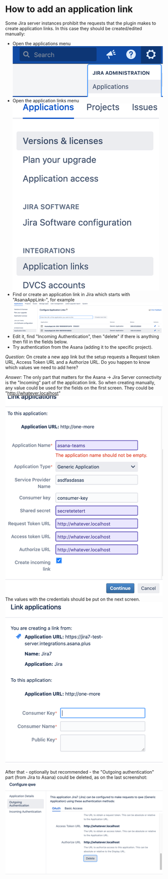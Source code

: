 # How to add an application link

Some Jira server instances prohibit the requests that the plugin makes to create application links. In this case they should be created/edited manually:

- Open the applications menu 
![applications menu](./assets/appsmenu.png)
- Open the application links menu
![application links menu](./assets/applinks.png)
- Find or create an application link in Jira which starts with "AsanaAppLink-", for example
![for example](./assets/applink-existing-example.png)
- Edit it, find "Incoming Authentication", then "delete" if there is anything then fill in the fields below.
- Try authentication from the Asana (adding it to the specific project).

*Question:* On create a new app link but the setup requests a Request token URL, Access Token URL and a Authorize URL. Do you happen to know which values we need to add here?

*Answer:* The only part that matters for the Asana → Jira Server connectivity is the "Incoming" part of the application link.
So when creating manually, any value could be used for the fields on the first screen. They could be "http://whatever.localhost"
 ![for example.](./assets/applink-unimportant-fields.png)
The values with the credentials should be put on the next screen.
 ![the next screen.](./assets/applink-important-fields.png)

After that - optionally but recommended - the "Outgoing authentication" part (from Jira to Asana) could be deleted, as on the last screenshot:
![the last screenshot.](./assets/applink-delete-outgoing.png)
